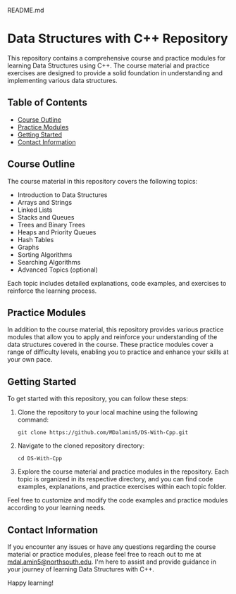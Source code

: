 README.md

# Data Structures with C++ Repository

This repository contains a comprehensive course and practice modules for learning Data Structures using C++. The course material and practice exercises are designed to provide a solid foundation in understanding and implementing various data structures.

## Table of Contents
- [Course Outline](#https://github.com/MDalamin5/DS-With-Cpp/blob/main/Course%20Outline/Data%20Structure%20Course%20Outline%20Batch-02.pdf)
- [Practice Modules](#practice-modules)
- [Getting Started](#getting-started)
- [Contact Information](#contact-information)

## Course Outline
The course material in this repository covers the following topics:
- Introduction to Data Structures
- Arrays and Strings
- Linked Lists
- Stacks and Queues
- Trees and Binary Trees
- Heaps and Priority Queues
- Hash Tables
- Graphs
- Sorting Algorithms
- Searching Algorithms
- Advanced Topics (optional)

Each topic includes detailed explanations, code examples, and exercises to reinforce the learning process.

## Practice Modules
In addition to the course material, this repository provides various practice modules that allow you to apply and reinforce your understanding of the data structures covered in the course. These practice modules cover a range of difficulty levels, enabling you to practice and enhance your skills at your own pace.

## Getting Started
To get started with this repository, you can follow these steps:
1. Clone the repository to your local machine using the following command:
   ```
   git clone https://github.com/MDalamin5/DS-With-Cpp.git
   ```
2. Navigate to the cloned repository directory:
   ```
   cd DS-With-Cpp
   ```
3. Explore the course material and practice modules in the repository. Each topic is organized in its respective directory, and you can find code examples, explanations, and practice exercises within each topic folder.

Feel free to customize and modify the code examples and practice modules according to your learning needs.

## Contact Information
If you encounter any issues or have any questions regarding the course material or practice modules, please feel free to reach out to me at mdal.amin5@northsouth.edu. I'm here to assist and provide guidance in your journey of learning Data Structures with C++.

Happy learning!

[//]: # (Add any other relevant information or badges related to the project)
